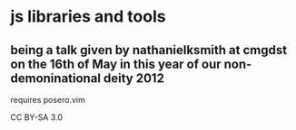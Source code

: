 # js libraries and tools

## being a talk given by nathanielksmith at cmgdst on the 16th of May in this year of our non-demoninational deity 2012

requires posero.vim

CC BY-SA 3.0
